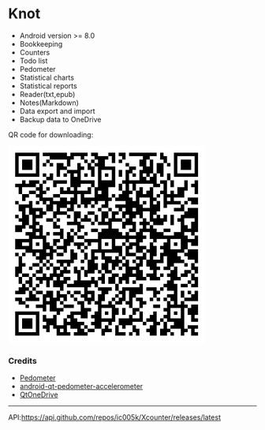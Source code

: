 # Knot

* Android version >= 8.0
* Bookkeeping
* Counters
* Todo list
* Pedometer
* Statistical charts
* Statistical reports
* Reader(txt,epub)
* Notes(Markdown)
* Data export and import
* Backup data to OneDrive


QR code for downloading:

![QR code for downloading](https://github.com/ic005k/Knot/blob/main/res/apk.png)


### Credits

* [Pedometer](https://github.com/vikasy/Pedometer)
* [android-qt-pedometer-accelerometer](https://github.com/adct-the-experimenter/android-qt-pedometer-accelerometer)
* [QtOneDrive](https://github.com/AndreyMacritskiy/QtOneDrive)

---

API:https://api.github.com/repos/ic005k/Xcounter/releases/latest
